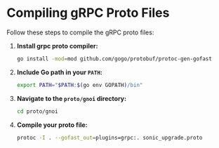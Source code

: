 # Compiling gRPC Proto Files

Follow these steps to compile the gRPC proto files:

1. **Install grpc proto compiler:**
    ```sh
    go install -mod=mod github.com/gogo/protobuf/protoc-gen-gofast
    ```

2. **Include Go path in your `PATH`:**
    ```sh
    export PATH="$PATH:$(go env GOPATH)/bin"
    ```

3. **Navigate to the `proto/gnoi` directory:**
    ```sh
    cd proto/gnoi
    ```

4. **Compile your proto file:**
    ```sh
    protoc -I . --gofast_out=plugins=grpc:. sonic_upgrade.proto
    ```